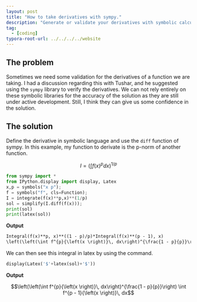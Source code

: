 ```yaml
---
layout: post
title: "How to take derivatives with sympy."
description: "Generate or validate your derivatives with symbolic calculation in python."
tag: 
  - [coding]
typora-root-url: ../../../../website
---
```


## The problem

Sometimes we need some validation for the derivatives of a function we are taking. I had a discussion regarding this with Tushar, and he suggested using the `sympy` library to verify the derivatives. We can not rely entirely on these symbolic libraries for the accuracy of the solution as they are still under active development. Still, I think they can give us some confidence in the solution.

## The solution

Define the derivative in symbolic language and use the `diff` function of sympy. In this example, my function to derivate is the p-norm of another function.

$$I = \left(\int{f(x)^p dx}\right)^{1/p}$$

```python
from sympy import *
from IPython.display import display, Latex
x,p = symbols("x p");
f = symbols("f", cls=Function);
I = integrate(f(x)**p,x)**(1/p)
sol = simplify(I.diff(f(x)));
print(sol)
print(latex(sol))
```
**Output** 

```mk
Integral(f(x)**p, x)**((1 - p)/p)*Integral(f(x)**(p - 1), x)
\left(\left(\int f^{p}{\left(x \right)}\, dx\right)^{\frac{1 - p}{p}}\right) \int f^{p - 1}{\left(x \right)}\, dx
```

We can then see this integral in latex by using the command.

```python
display(Latex('$'+latex(sol)+'$'))
```

**Output**

$$\left(\left(\int f^{p}{\left(x \right)}\, dx\right)^{\frac{1 - p}{p}}\right) \int f^{p - 1}{\left(x \right)}\, dx$$

